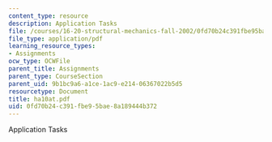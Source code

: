 ```yaml
---
content_type: resource
description: Application Tasks
file: /courses/16-20-structural-mechanics-fall-2002/0fd70b24c391fbe95bae8a189444b372_ha10at.pdf
file_type: application/pdf
learning_resource_types:
- Assignments
ocw_type: OCWFile
parent_title: Assignments
parent_type: CourseSection
parent_uid: 9b1bc9a6-a1ce-1ac9-e214-06367022b5d5
resourcetype: Document
title: ha10at.pdf
uid: 0fd70b24-c391-fbe9-5bae-8a189444b372
---
```

Application Tasks


